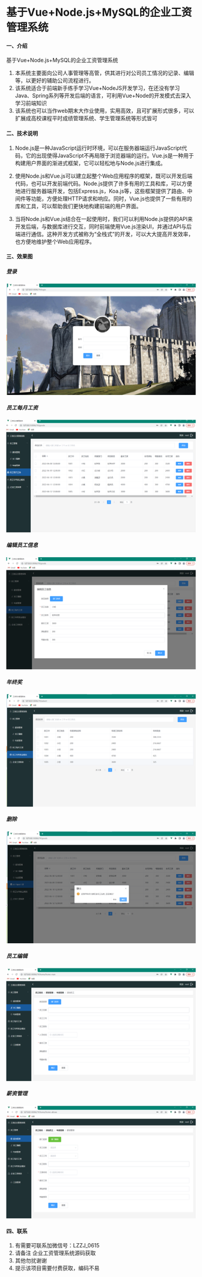# 基于Vue+Node.js+MySQL的企业工资管理系统

#### 一、介绍
基于Vue+Node.js+MySQL的企业工资管理系统
1. 本系统主要面向公司人事管理等高管，供其进行对公司员工情况的记录、编辑等，以更好的辅助公司流程进行。
2. 该系统适合于前端新手练手学习Vue+NodeJS开发学习，在还没有学习Java、Spring系列等开发后端的语言，可利用Vue+Node的开发模式去深入学习前端知识
3. 该系统也可以当作web期末大作业使用，实用高效，且可扩展形式很多，可以扩展成高校课程平时成绩管理系统、学生管理系统等形式皆可


#### 二、技术说明
1. Node.js是一种JavaScript运行时环境，可以在服务器端运行JavaScript代码，它的出现使得JavaScript不再局限于浏览器端的运行。Vue.js是一种用于构建用户界面的渐进式框架，它可以轻松地与Node.js进行集成。

2. 使用Node.js和Vue.js可以建立起整个Web应用程序的框架，既可以开发后端代码，也可以开发前端代码。Node.js提供了许多有用的工具和库，可以方便地进行服务器端开发，包括Express.js，Koa.js等，这些框架提供了路由、中间件等功能，方便处理HTTP请求和响应。同时，Vue.js也提供了一些有用的库和工具，可以帮助我们更快地构建前端的用户界面。

3. 当将Node.js和Vue.js结合在一起使用时，我们可以利用Node.js提供的API来开发后端，与数据库进行交互，同时前端使用Vue.js渲染UI，并通过API与后端进行通信。这种开发方式被称为“全栈式”的开发，可以大大提高开发效率，也方便地维护整个Web应用程序。


#### 三、效果图
##### 登录
![登录](%E7%99%BB%E5%BD%95.png)
##### 员工每月工资
![输入图片说明](%E6%AF%8F%E6%9C%88%E5%B7%A5%E8%B5%84.png)
##### 编辑员工信息
![输入图片说明](%E7%BC%96%E8%BE%91%E5%91%98%E5%B7%A5%E4%BF%A1%E6%81%AF.png)
##### 年终奖
![输入图片说明](%E5%B9%B4%E7%BB%88%E5%A5%96.png)
##### 删除
![输入图片说明](%E5%88%A0%E9%99%A4.png)
##### 员工编辑
![输入图片说明](%E6%B7%BB%E5%8A%A0%E5%91%98%E5%B7%A5.png)
##### 薪资管理
![输入图片说明](%E8%96%AA%E8%B5%84%E7%AE%A1%E7%90%86.png)


#### 四、联系

1. 有需要可联系加微信号：LZZJ_0615
2. 请备注 企业工资管理系统源码获取
3. 其他勿扰谢谢
4. 提示该项目需要付费获取，编码不易
